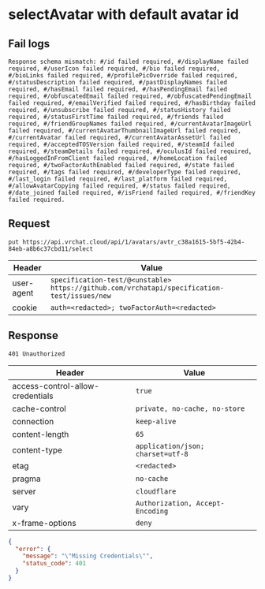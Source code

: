 # selectAvatar with default avatar id

## Fail logs
```
Response schema mismatch: #/id failed required, #/displayName failed required, #/userIcon failed required, #/bio failed required, #/bioLinks failed required, #/profilePicOverride failed required, #/statusDescription failed required, #/pastDisplayNames failed required, #/hasEmail failed required, #/hasPendingEmail failed required, #/obfuscatedEmail failed required, #/obfuscatedPendingEmail failed required, #/emailVerified failed required, #/hasBirthday failed required, #/unsubscribe failed required, #/statusHistory failed required, #/statusFirstTime failed required, #/friends failed required, #/friendGroupNames failed required, #/currentAvatarImageUrl failed required, #/currentAvatarThumbnailImageUrl failed required, #/currentAvatar failed required, #/currentAvatarAssetUrl failed required, #/acceptedTOSVersion failed required, #/steamId failed required, #/steamDetails failed required, #/oculusId failed required, #/hasLoggedInFromClient failed required, #/homeLocation failed required, #/twoFactorAuthEnabled failed required, #/state failed required, #/tags failed required, #/developerType failed required, #/last_login failed required, #/last_platform failed required, #/allowAvatarCopying failed required, #/status failed required, #/date_joined failed required, #/isFriend failed required, #/friendKey failed required.
```

## Request
`put https://api.vrchat.cloud/api/1/avatars/avtr_c38a1615-5bf5-42b4-84eb-a8b6c37cbd11/select`

| Header | Value |
| ------ | ----- |
| user-agent | `specification-test/@<unstable> https://github.com/vrchatapi/specification-test/issues/new` |
| cookie | `auth=<redacted>; twoFactorAuth=<redacted>` |


## Response
`401 Unauthorized`

| Header | Value |
| ------ | ----- |
| access-control-allow-credentials | `true` |
| cache-control | `private, no-cache, no-store` |
| connection | `keep-alive` |
| content-length | `65` |
| content-type | `application/json; charset=utf-8` |
| etag | `<redacted>` |
| pragma | `no-cache` |
| server | `cloudflare` |
| vary | `Authorization, Accept-Encoding` |
| x-frame-options | `deny` |

```json
{
  "error": {
    "message": "\"Missing Credentials\"",
    "status_code": 401
  }
}
```
